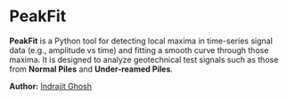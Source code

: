 # PeakFit

**PeakFit** is a Python tool for detecting local maxima in time-series signal data (e.g., amplitude vs time) and fitting a smooth curve through those maxima. It is designed to analyze geotechnical test signals such as those from **Normal Piles** and **Under-reamed Piles**.

**Author:** [Indrajit Ghosh](https://indrajitghosh.onrender.com/)
